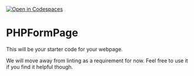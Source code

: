 [![Open in Codespaces](https://classroom.github.com/assets/launch-codespace-7f7980b617ed060a017424585567c406b6ee15c891e84e1186181d67ecf80aa0.svg)](https://classroom.github.com/open-in-codespaces?assignment_repo_id=12104489)
# PHPFormPage

This will be your starter code for your webpage.

We will move away from linting as a requirement for now.  Feel free to use it if you find it helpful though.
